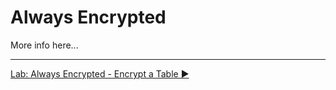 ﻿# Always Encrypted

More info here...

___

[Lab: Always Encrypted - Encrypt a Table ▶](https://github.com/lennilobel/sql2022-workshop-hol/blob/main/HOL/3.%20Security%20Features/4.%20Always%20Encrypted/1.%20Encrypt%20a%20Table.md)
